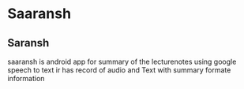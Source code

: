 
# Saaransh
 
## Saransh 

saaransh is android app for summary of the lecturenotes using google speech to text ir has record of audio and Text with summary formate information 